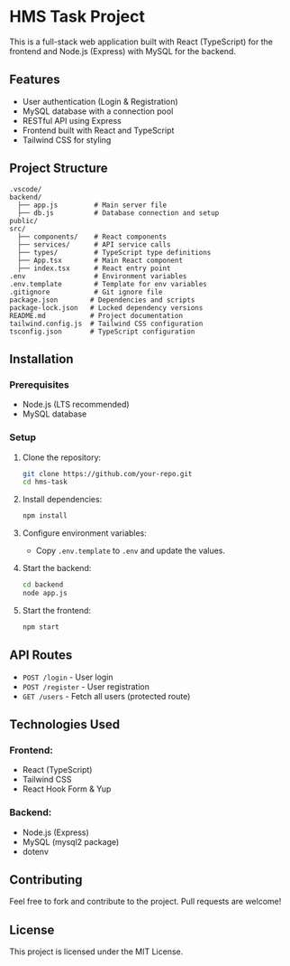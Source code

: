# HMS Task Project

This is a full-stack web application built with React (TypeScript) for the frontend and Node.js (Express) with MySQL for the backend.

## Features

- User authentication (Login & Registration)
- MySQL database with a connection pool
- RESTful API using Express
- Frontend built with React and TypeScript
- Tailwind CSS for styling

## Project Structure

```
.vscode/
backend/
  ├── app.js         # Main server file
  ├── db.js          # Database connection and setup
public/
src/
  ├── components/    # React components
  ├── services/      # API service calls
  ├── types/         # TypeScript type definitions
  ├── App.tsx        # Main React component
  ├── index.tsx      # React entry point
.env                 # Environment variables
.env.template        # Template for env variables
.gitignore           # Git ignore file
package.json        # Dependencies and scripts
package-lock.json   # Locked dependency versions
README.md           # Project documentation
tailwind.config.js  # Tailwind CSS configuration
tsconfig.json       # TypeScript configuration
```

## Installation

### Prerequisites

- Node.js (LTS recommended)
- MySQL database

### Setup

1. Clone the repository:
   ```sh
   git clone https://github.com/your-repo.git
   cd hms-task
   ```
2. Install dependencies:
   ```sh
   npm install
   ```
3. Configure environment variables:

   - Copy `.env.template` to `.env` and update the values.

4. Start the backend:
   ```sh
   cd backend
   node app.js
   ```
5. Start the frontend:
   ```sh
   npm start
   ```

## API Routes

- `POST /login` - User login
- `POST /register` - User registration
- `GET /users` - Fetch all users (protected route)

## Technologies Used

### Frontend:

- React (TypeScript)
- Tailwind CSS
- React Hook Form & Yup

### Backend:

- Node.js (Express)
- MySQL (mysql2 package)
- dotenv

## Contributing

Feel free to fork and contribute to the project. Pull requests are welcome!

## License

This project is licensed under the MIT License.
